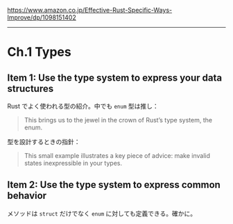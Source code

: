 https://www.amazon.co.jp/Effective-Rust-Specific-Ways-Improve/dp/1098151402

---

# Ch.1 Types

## Item 1: Use the type system to express your data structures

Rust でよく使われる型の紹介。中でも `enum` 型は推し：

> This brings us to the jewel in the crown of Rust’s type system, the enum. 

型を設計するときの指針：

> This small example illustrates a key piece of advice: make invalid states inexpressible in your types.

## Item 2: Use the type system to express common behavior

メソッドは `struct` だけでなく `enum` に対しても定義できる。確かに。